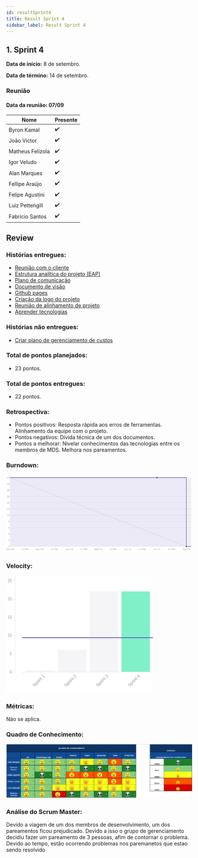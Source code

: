 ```yaml
---
id: resultSprint4
title: Result Sprint 4
sidebar_label: Result Sprint 4
---
```


## 1. Sprint 4


**Data de início:** 8 de setembro.

**Data de término:**  14 de setembro.

### Reunião
#### Data da reunião: 07/09

|Nome|Presente|
|----|----|
|Byron Kamal|:heavy_check_mark: |
|João Victor|:heavy_check_mark:|
|Matheus Felizola|:heavy_check_mark:|
|Igor Veludo|:heavy_check_mark:|
|Alan Marques|:heavy_check_mark:|
|Fellipe Araújo|:heavy_check_mark:|
|Felipe Agustini|:heavy_check_mark:|
|Luiz Pettengill|:heavy_check_mark:|
|Fabrício Santos|:heavy_check_mark:|

## Review
### Histórias entregues:
- [Reunião com o cliente](https://github.com/fga-eps-mds/2019.2-Gymnasteg-Wiki/issues/19)
- [Estrutura analítica do projeto (EAP)](https://github.com/fga-eps-mds/2019.2-Gymnasteg-Wiki/issues/21)
- [Plano de comunicação](https://github.com/fga-eps-mds/2019.2-Gymnasteg-Wiki/issues/12)
- [Documento de visão](https://github.com/fga-eps-mds/2019.2-Gymnasteg-Wiki/issues/18)
- [Github pages](https://github.com/fga-eps-mds/2019.2-Grupo8/issues/5)
- [Criação da logo do projeto](https://github.com/fga-eps-mds/2019.2-Gymnasteg-Wiki/pull/26)
- [Reunião de alinhamento de projeto](https://github.com/fga-eps-mds/2019.2-Gymnasteg-Wiki/issues/25)
- [Aprender tecnologias](https://github.com/fga-eps-mds/2019.2-Gymnasteg-Wiki/issues/14)

### Histórias não entregues:
- [Criar plano de gerenciamento de custos](https://github.com/fga-eps-mds/2019.2-Gymnasteg-Wiki/issues/38)
### Total de pontos planejados:
- 23 pontos.

### Total de pontos entregues:
- 22 pontos.

### Retrospectiva:
- Pontos positivos: Resposta rápida aos erros de ferramentas. Alinhamento da equipe com o projeto.
- Pontos negativos: Dívida técnica de um dos documentos.
- Pontos a melhorar: Nivelar conhecimentos das tecnologias entre os membros de MDS. Melhora nos pareamentos.


### Burndown:
![Burndown](./assets/burndown/burndown_sprint4.png)

### Velocity:
![Velocity](./assets/velocity/velocity_sprint4.png)

### Métricas:
Não se aplica.

### Quadro de Conhecimento:
[![Quadro de conhecimento sprint1](./assets/quadro_conhecimento/quadro_conhecimento_sprint4.png)](./assets/quadro_conhecimento/quadro_conhecimento_sprint4.png)

### Análise do Scrum Master:
<p>Devido a viagem de um dos membros de desenvolvimento, um dos pareamentos ficou prejudicado. Devido a isso o grupo de gerenciamento decidiu fazer um pareamento de 3 pessoas, afim de contornar o problema. Devido ao tempo, estão ocorrendo problemas nos paremanetos que estao sendo resolvido</p>  
